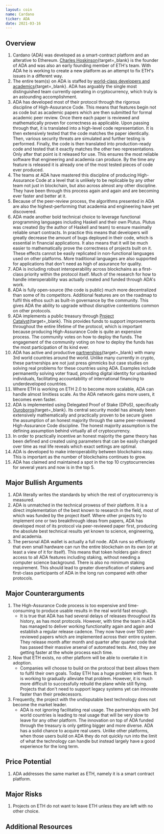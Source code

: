 ```yaml
---
layout: coin
name: Cardano
ticker: ADA
date: 2021-03-16
---
```


## Overview

1. Cardano (ADA) was developed as a smart-contract platform and an alterative to Ethereum. [Charles Hoskinson](https://en.wikipedia.org/wiki/Charles_Hoskinson){target=\_blank} is the founder of ADA and was also an early founding member of ETH's team. With ADA he is working to create a new platform as an attempt to fix ETH's issues in a different way.
1. The entire team(s) on ADA is staffed by [world-class developers and academics](https://iohk.io/en/team/){target=\_blank}. ADA has arguably the single most distinguished team currently operating in cryptocurrency, which truly is an astounding accomplishment.
1. ADA has developed most of their protocol through the rigorous discipline of High-Assurance Code. This means that features begin not as code but as academic papers which are then submitted for formal academic peer review. Once there each paper is reviewed and mathematically proven for correctness as applicable. Upon passing through that, it is translated into a high-level code representation. It is then extensively tested that the code matches the paper identically. Then, various security threats are simulated and further testing is performed. Finally, the code is then translated into production-ready code and tested that it exactly matches the other two representations. Only after that point is it released for use. This ensures the most reliable software that engineering and academia can produce. By the time any feature is released it is already one of the most tested pieces of code ever produced.
1. The teams at ADA have mastered this discipline of producing High-Assurance Code at a level that is unlikely to be replicable by any other team not just in blockchain, but also across almost any other discipline. They have been through this process again and again and are becoming ever faster and better at it.
1. Because of the peer-review process, the algorithms presented in ADA are also the highest-performing that academia and engineering have yet discovered.
1. ADA made another bold technical choice to leverage functional programming languages including Haskell and their own Plutus. Plutus was created (by the author of Haskell and team) to ensure maximally reliable smart contracts. In practice this means that developers will greatly decrease the amount of bugs deployed in their code, which is essential in financial applications. It also means that it will be much easier to mathematically prove the correctness of projects built on it. These effects cannot be easily replicated in non-functional languages used on other platforms. More traditional languages are also supported for applications that don't need as high of assurance for quality.
1. ADA is including robust interoperability across blockchains as a first-class priority within the protocol itself. Much of the research for how to handle interoperability was actually created and funded through ADA's work.
1. ADA is fully open-source (the code is public) much more decentralized than some of its competitors. Additional features are on the roadmap to fulfil this ethos such as built-in governance by the community. This gives ADA the ability to upgrade without disruptive contentions common on other protocols.
1. ADA implements a public treasury through [Project Catalyst](https://iohk.io/en/blog/posts/2020/09/16/project-catalyst-introducing-our-first-public-fund-for-cardano-community-innovation/){target=\_blank}. This provides funds to support improvements throughout the entire lifetime of the protocol, which is important because producing High-Assurance Code is quite an expensive process. The community votes on how to deploy the funds. The engagement of the community voting on how to deploy the funds has the most participation of its kind ever.
1. ADA has active and productive [partnerships](https://www.publish0x.com/wordstock/full-list-of-cardano-ada-partnerships-and-collaborations-202-xpgvdj){target=\_blank} with many 3rd world countries around the world. Unlike many currently in crypto, these partnerships are not just press gimmicks but case studies on solving real problems for these countries using ADA. Examples include permanently solving voter fraud, providing digital identity for unbanked individuals, facilitating accountability of international financing to underdeveloped countries.
1. Where ETH is working on ETH 2.0 to become more scalable, ADA can handle almost limitless scale. As the ADA network gains more users, it becomes even faster.
1. ADA is implemented using Delegated Proof of Stake (DPoS), specifically [Ouroboros](https://cardano.org/ouroboros/){target=\_blank}. Its central security model has already been extensively mathematically and practically proven to be secure given the assumption of an honest majority through the same peer-reviewed High-Assurance Code discipline. The honest majority assumption is the defining assumption behind virtually all of cryptocurrency.
1. In order to practically incentive an honest majority the game theory has been defined and created using parameters that can be easily changed over time as real life reveals which exact settings are optimal.
1. ADA is developed to make interoperability between blockchains easy. This is important as the number of blockchains continues to grow.
1. ADA has claimed and maintained a spot in the top 10 cryptocurrencies for several years and now is in the top 5.

## Major Bullish Arguments

1. ADA literally writes the standards by which the rest of cryptocurrency is measured.
1. ADA is unmatched in the technical prowess of their platform. It is a direct implementation of the best known to research in the field, most of which was funded by the project itself. Where other projects try to implement one or two breakthrough ideas from papers, ADA has developed most of its protocol via peer-reviewed paper first, producing the absolute best technical results yet known to science, engineering, and academia.
1. The personal ADA wallet is actually a full node. ADA runs so efficiently that even small hardware can run the entire blockchain on its own (or at least a view of it for itself). This means that token holders gain direct access to all ADA features including staking, without needing a computer science background. There is also no minimum staking requirement. This should lead to greater diversification of stakers and first-class participants of ADA in the long run compared with other protocols.

## Major Counterarguments

1. The High-Assurance Code process is too expensive and time-consuming to produce usable results in the real world fast enough.
   - It is true that ADA has had several delays of releases throughout its history, as has most protocols. However, with time the team in ADA has managed to deliver working functionality again and again and establish a regular release cadence. They now have over 100 peer-reviewed papers which are implemented across their entire system. They release month after month and quarter after quarter code that has passed their massive arsenal of automated tests. And, they are getting faster at the whole process each time.
1. Now that ETH exists, no other platform will be able to overtake it in adoption.
   - Companies will choose to build on the protocol that best allows them to fulfil their own goals. Today ETH has a huge problem with fees. It is working to gradually alleviate that problem. However, it is much more difficult to successfully rebuild the plane while still flying. Projects that don't need to support legacy systems yet can innovate faster than their predecessors.
1. Frequently, the project with the undisputable best technology does not become the market leader.
   - ADA is not ignoring facilitating real usage. The partnerships with 3rd world countries is leading to real usage that will be very slow to leave for any other platform. The innovation on top of ADA funded through the treasury is only getting bigger and more diverse. ADA has a solid chance to acquire real users. Unlike other platforms, when those users build on ADA they do not quickly run into the limit of what the technology can handle but instead largely have a good experience for the long term.

## Price Potential

1. ADA addresses the same market as ETH, namely it is a smart contract platform.

## Major Risks

1. Projects on ETH do not want to leave ETH unless they are left with no other choice.

## Additional Resources
